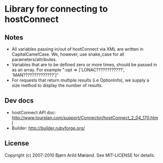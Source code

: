 # Library for connecting to hostConnect

## Notes
* All variables passing in/out of hostConnect via XML are written in CapitalCamelCase.
  We, however, use snake_case for all parameters/attributes.
* Variables that are to be defined zero or more times, should be passed in as an array.
  For example ":opt => ['LONAC????????????', 'MAN??????????????']"
* For requests that return multiple results (i.e OptionInfo), we supply a size method to
  display the number of results.

## Dev docs
* hostConnect API doc: http://www.tourplan.com/support/Connector/hostConnect_2_04_170.html
* Builder: http://builder.rubyforge.org/

## License
Copyright (c) 2007-2010 Bjørn Arild Mæland. See MIT-LICENSE for details.
